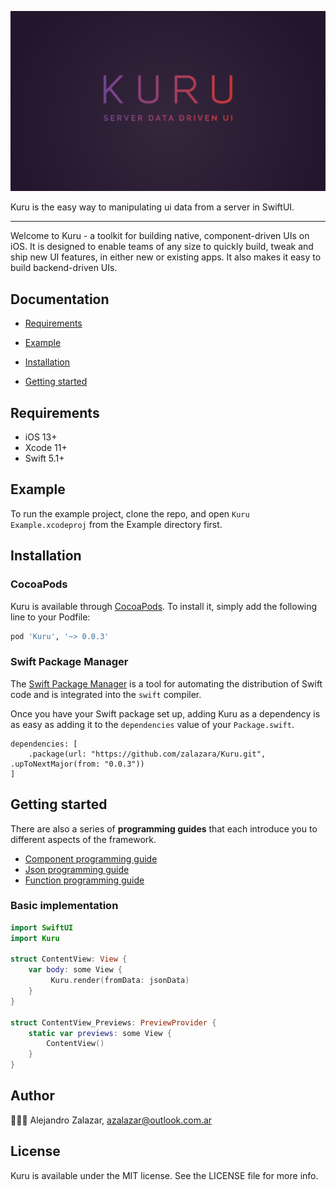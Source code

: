 
![](Documentation/Assets/cover.png)

Kuru is the easy way to manipulating ui data from a server in SwiftUI.

------

Welcome to Kuru - a toolkit for building native, component-driven UIs on iOS. It is designed to enable teams of any size to quickly build, tweak and ship new UI features, in either new or existing apps. It also makes it easy to build backend-driven UIs.



## Documentation

- [Requirements](#requirements)

- [Example](#example)

- [Installation](#installation)

- [Getting started](#getting-started)



## Requirements

- iOS 13+
- Xcode 11+
- Swift 5.1+

## Example
To run the example project, clone the repo, and open `Kuru Example.xcodeproj` from the Example directory first.


## Installation

### CocoaPods

Kuru is available through [CocoaPods](https://cocoapods.org). To install it, simply add the following line to your Podfile:

```ruby
pod 'Kuru', '~> 0.0.3'
```



### Swift Package Manager

The [Swift Package Manager](https://swift.org/package-manager/) is a tool for automating the distribution of Swift code and is integrated into the `swift` compiler. 

Once you have your Swift package set up, adding Kuru as a dependency is as easy as adding it to the `dependencies` value of your `Package.swift`.

```
dependencies: [
    .package(url: "https://github.com/zalazara/Kuru.git", .upToNextMajor(from: "0.0.3"))
]
```



## Getting started

There are also a series of **programming guides** that each introduce you to different aspects of the framework.

- [Component programming guide](https://github.com/zalazara/Kuru/blob/master/Documentation/Component.md)
- [Json programming guide](https://github.com/zalazara/Kuru/blob/master/Documentation/JSON.md)
- [Function programming guide](https://github.com/zalazara/Kuru/blob/master/Documentation/Function.md)



### Basic implementation

```swift
import SwiftUI
import Kuru

struct ContentView: View {
    var body: some View {
         Kuru.render(fromData: jsonData)
    }
}

struct ContentView_Previews: PreviewProvider {
    static var previews: some View {
        ContentView()
    }
}
```



## Author

🥷🇦🇷 Alejandro Zalazar, azalazar@outlook.com.ar



## License

Kuru is available under the MIT license. See the LICENSE file for more info.
